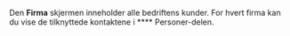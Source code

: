 <!-- markdownlint-disable-file MD041 -->
Den **Firma** skjermen inneholder alle bedriftens kunder. For hvert firma kan du vise de tilknyttede kontaktene i **** Personer-delen.
